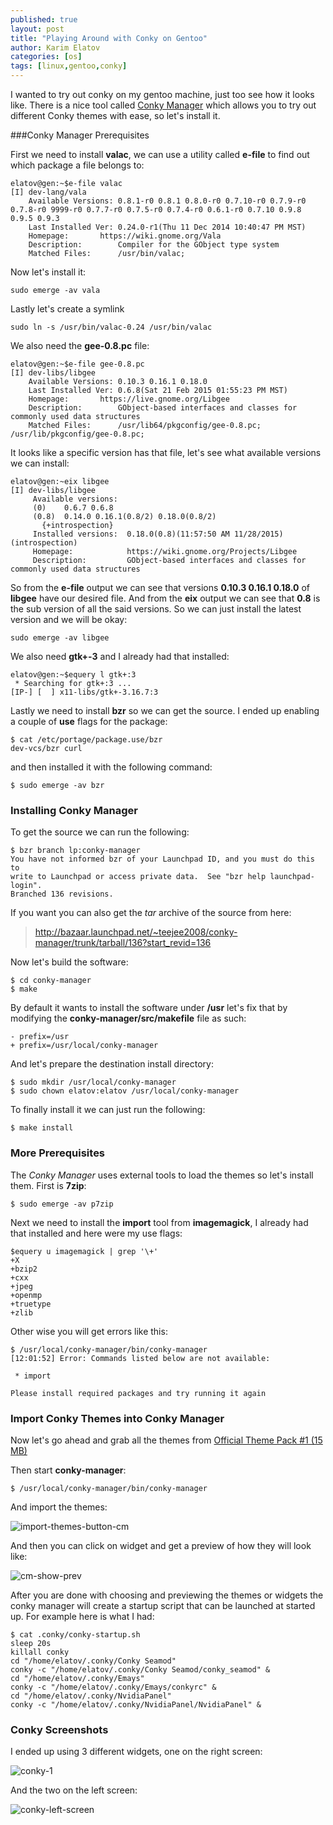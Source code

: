 ```yaml
---
published: true
layout: post
title: "Playing Around with Conky on Gentoo"
author: Karim Elatov
categories: [os]
tags: [linux,gentoo,conky]
---
```

I wanted to try out conky on my gentoo machine, just too see how it looks like. There is a nice tool called [Conky Manager](https://launchpad.net/conky-manager) which allows you to try out different Conky themes with ease, so let's install it.

###Conky Manager Prerequisites

First we need to install **valac**, we can use a utility called **e-file** to find out which package a file belongs to:

	elatov@gen:~$e-file valac
	[I] dev-lang/vala
	    Available Versions: 0.8.1-r0 0.8.1 0.8.0-r0 0.7.10-r0 0.7.9-r0 0.7.8-r0 9999-r0 0.7.7-r0 0.7.5-r0 0.7.4-r0 0.6.1-r0 0.7.10 0.9.8 0.9.5 0.9.3
	    Last Installed Ver: 0.24.0-r1(Thu 11 Dec 2014 10:40:47 PM MST)
	    Homepage:       https://wiki.gnome.org/Vala
	    Description:        Compiler for the GObject type system
	    Matched Files:      /usr/bin/valac;

Now let's install it:

	sudo emerge -av vala

Lastly let's create a symlink

	sudo ln -s /usr/bin/valac-0.24 /usr/bin/valac

We also need the **gee-0.8.pc** file:

	elatov@gen:~$e-file gee-0.8.pc
	[I] dev-libs/libgee
		Available Versions:	0.10.3 0.16.1 0.18.0
		Last Installed Ver:	0.6.8(Sat 21 Feb 2015 01:55:23 PM MST)
		Homepage:		https://live.gnome.org/Libgee
		Description:		GObject-based interfaces and classes for commonly used data structures
		Matched Files:		/usr/lib64/pkgconfig/gee-0.8.pc; /usr/lib/pkgconfig/gee-0.8.pc;

It looks like a specific version has that file, let's see what available versions we can install:

	elatov@gen:~eix libgee
	[I] dev-libs/libgee
	     Available versions:
	     (0)    0.6.7 0.6.8
	     (0.8)  0.14.0 0.16.1(0.8/2) 0.18.0(0.8/2)
	       {+introspection}
	     Installed versions:  0.18.0(0.8)(11:57:50 AM 11/28/2015)(introspection)
	     Homepage:            https://wiki.gnome.org/Projects/Libgee
	     Description:         GObject-based interfaces and classes for commonly used data structures

So from the **e-file** output we can see that versions **0.10.3 0.16.1 0.18.0** of **libgee** have our desired file. And from the **eix** output we can see that **0.8** is the sub version of all the said versions. So we can just install the latest version and we will be okay:

	sudo emerge -av libgee

We also need **gtk+-3** and I already had that installed:

	elatov@gen:~$equery l gtk+:3
	 * Searching for gtk+:3 ...
	[IP-] [  ] x11-libs/gtk+-3.16.7:3

Lastly we need to install **bzr** so we can get the source. I ended up enabling a couple of **use** flags for the package:

	$ cat /etc/portage/package.use/bzr
	dev-vcs/bzr curl

and then installed it with the following command:

	$ sudo emerge -av bzr
	
### Installing Conky Manager

To get the source we can run the following:

	$ bzr branch lp:conky-manager
	You have not informed bzr of your Launchpad ID, and you must do this to
	write to Launchpad or access private data.  See "bzr help launchpad-login".
	Branched 136 revisions.

If you want you can also get the *tar* archive of the source from here:

> http://bazaar.launchpad.net/~teejee2008/conky-manager/trunk/tarball/136?start_revid=136


Now let's build the software:

	$ cd conky-manager
	$ make

By default it wants to install the software under **/usr** let's fix that by modifying the **conky-manager/src/makefile** file as such:

	- prefix=/usr
	+ prefix=/usr/local/conky-manager

And let's prepare the destination install directory:

	$ sudo mkdir /usr/local/conky-manager
	$ sudo chown elatov:elatov /usr/local/conky-manager

To finally install it we can just run the following:

	$ make install

### More Prerequisites
The *Conky Manager* uses external tools to load the themes so let's install them. First is **7zip**:

	$ sudo emerge -av p7zip

Next we need to install the **import** tool from **imagemagick**, I already had that installed and here were my use flags:

	$equery u imagemagick | grep '\+'
	+X
	+bzip2
	+cxx
	+jpeg
	+openmp
	+truetype
	+zlib
	
Other wise you will get errors like this:

	$ /usr/local/conky-manager/bin/conky-manager
	[12:01:52] Error: Commands listed below are not available:
	
	 * import
	
	Please install required packages and try running it again

### Import Conky Themes into Conky Manager

Now let's go ahead and grab all the themes from [Official Theme Pack #1 (15 MB)](http://www.mediafire.com/download/icvmpzhlk7vgejt/default-themes-extra-1.cmtp.7z) 

Then start **conky-manager**:

	$ /usr/local/conky-manager/bin/conky-manager

And import the themes:

![import-themes-button-cm](https://googledrive.com/host/0B4vYKT_-8g4IWE9kS2hMMmFuXzg/conky-gentoo/import-butttom-cm2.png)

And then you can click on widget and get a preview of how they will look like:

![cm-show-prev](https://googledrive.com/host/0B4vYKT_-8g4IWE9kS2hMMmFuXzg/conky-gentoo/conky-prev-2.png)

After you are done with choosing and previewing the themes or widgets the conky manager will create a startup script that can be launched at started up. For example here is what I had:

	$ cat .conky/conky-startup.sh
	sleep 20s
	killall conky
	cd "/home/elatov/.conky/Conky Seamod"
	conky -c "/home/elatov/.conky/Conky Seamod/conky_seamod" &
	cd "/home/elatov/.conky/Emays"
	conky -c "/home/elatov/.conky/Emays/conkyrc" &
	cd "/home/elatov/.conky/NvidiaPanel"
	conky -c "/home/elatov/.conky/NvidiaPanel/NvidiaPanel" &

### Conky Screenshots

I ended up using 3 different widgets, one on the right screen:

![conky-1](https://googledrive.com/host/0B4vYKT_-8g4IWE9kS2hMMmFuXzg/conky-gentoo/conky-1.png)

And the two on the left screen:

![conky-left-screen](https://googledrive.com/host/0B4vYKT_-8g4IWE9kS2hMMmFuXzg/conky-gentoo/conky-left-screen.png)
